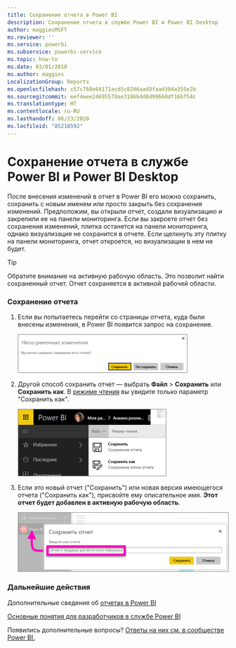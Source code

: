```yaml
---
title: Сохранение отчета в Power BI
description: Сохранение отчета в службе Power BI и Power BI Desktop
author: maggiesMSFT
ms.reviewer: ''
ms.service: powerbi
ms.subservice: powerbi-service
ms.topic: how-to
ms.date: 03/01/2018
ms.author: maggies
LocalizationGroup: Reports
ms.openlocfilehash: c57c768e64171acd5c8246aad9faad304a355e2b
ms.sourcegitcommit: eef4eee24695570ae3186b4d8d99660df16bf54c
ms.translationtype: HT
ms.contentlocale: ru-RU
ms.lasthandoff: 06/23/2020
ms.locfileid: "85218592"
---
```

# <a name="save-a-report-in-power-bi-service-and-power-bi-desktop"></a>Сохранение отчета в службе Power BI и Power BI Desktop
После внесения изменений в отчет в Power BI его можно сохранить, сохранить с новым именем или просто закрыть без сохранения изменений. Предположим, вы открыли отчет, создали визуализацию и закрепили ее на панели мониторинга. Если вы закроете отчет без сохранения изменений, плитка останется на панели мониторинга, однако визуализация не сохранится в отчете. Если щелкнуть эту плитку на панели мониторинга, отчет откроется, но визуализации в нем не будет.

> [!TIP]
> Обратите внимание на активную рабочую область. Это позволит найти сохраненный отчет. Отчет сохраняется в активной рабочей области.
> 
> 

### <a name="to-save-a-report"></a>Сохранение отчета
1. Если вы попытаетесь перейти со страницы отчета, куда были внесены изменения, в Power BI появится запрос на сохранение.
   
   ![Сохранить изменения](media/service-report-save/power-bi-unsaved.png)
2. Другой способ сохранить отчет — выбрать **Файл** \> **Сохранить** или **Сохранить как**. В [режиме чтения](../consumer/end-user-reading-view.md) вы увидите только параметр "Сохранить как". 
   
   ![Сохранение отчета](media/service-report-save/power-bi-save-new.png)
3. Если это новый отчет ("Сохранить") или новая версия имеющегося отчета ("Сохранить как"), присвойте ему описательное имя.  **Этот отчет будет добавлен в активную рабочую область**.
   
    ![присвоение имени отчету](media/service-report-save/power-bi-save-dialog.png)

### <a name="next-steps"></a>Дальнейшие действия
Дополнительные сведения об [отчетах в Power BI](../consumer/end-user-reports.md)

[Основные понятия для разработчиков в службе Power BI](../fundamentals/service-basic-concepts.md)

Появились дополнительные вопросы? [Ответы на них см. в сообществе Power BI.](https://community.powerbi.com/)
